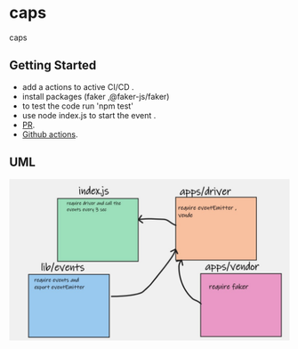 # caps
caps

## Getting Started

- add a actions to active CI/CD .
- install packages (faker ,@faker-js/faker)
- to test the code run 'npm test'
- use node index.js to start the event .
- [PR](https://github.com/ManalKhAlbahar/caps/pull/1).
- [Github actions](https://github.com/ManalKhAlbahar/caps/actions).

## UML

![caps](caps.jpg)
